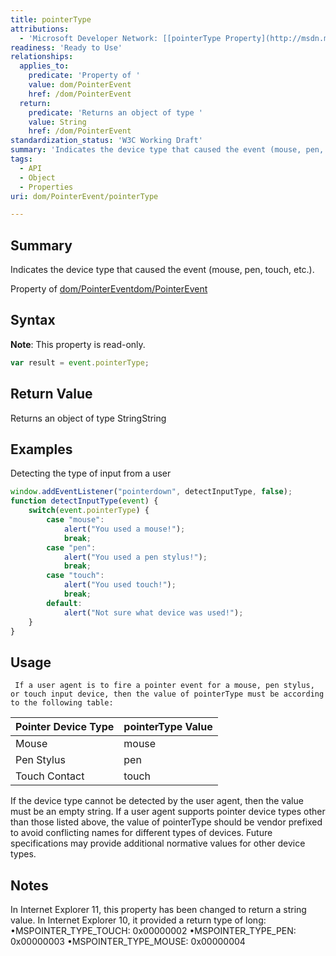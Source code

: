```yaml
---
title: pointerType
attributions:
  - 'Microsoft Developer Network: [[pointerType Property](http://msdn.microsoft.com/en-us/library/ie/hh772359(v=vs.85).aspx) Article]'
readiness: 'Ready to Use'
relationships:
  applies_to:
    predicate: 'Property of '
    value: dom/PointerEvent
    href: /dom/PointerEvent
  return:
    predicate: 'Returns an object of type '
    value: String
    href: /dom/PointerEvent
standardization_status: 'W3C Working Draft'
summary: 'Indicates the device type that caused the event (mouse, pen, touch, etc.).'
tags:
  - API
  - Object
  - Properties
uri: dom/PointerEvent/pointerType

---
```

## <span>Summary</span>

Indicates the device type that caused the event (mouse, pen, touch, etc.).

Property of [dom/PointerEvent](/dom/PointerEvent)[dom/PointerEvent](/dom/PointerEvent)

## <span>Syntax</span>

**Note**: This property is read-only.

``` js
var result = event.pointerType;
```

## <span>Return Value</span>

Returns an object of type StringString

## <span>Examples</span>

Detecting the type of input from a user

``` js
window.addEventListener("pointerdown", detectInputType, false);
function detectInputType(event) {
    switch(event.pointerType) {
        case "mouse":
            alert("You used a mouse!");
            break;
        case "pen":
            alert("You used a pen stylus!");
            break;
        case "touch":
            alert("You used touch!");
            break;
        default:
            alert("Not sure what device was used!");
    }
}
```

## <span>Usage</span>

     If a user agent is to fire a pointer event for a mouse, pen stylus, or touch input device, then the value of pointerType must be according to the following table:

|Pointer Device Type|pointerType Value|
|:------------------|:----------------|
|Mouse|mouse|
|Pen Stylus|pen|
|Touch Contact|touch|

If the device type cannot be detected by the user agent, then the value must be an empty string. If a user agent supports pointer device types other than those listed above, the value of pointerType should be vendor prefixed to avoid conflicting names for different types of devices. Future specifications may provide additional normative values for other device types.

## <span>Notes</span>

In Internet Explorer 11, this property has been changed to return a string value. In Internet Explorer 10, it provided a return type of long: •MSPOINTER\_TYPE\_TOUCH: 0x00000002 •MSPOINTER\_TYPE\_PEN: 0x00000003 •MSPOINTER\_TYPE\_MOUSE: 0x00000004

